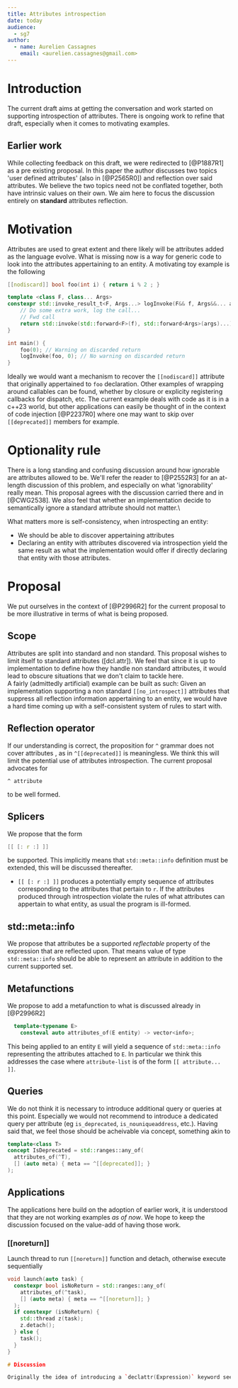 ```yaml
---
title: Attributes introspection
date: today
audience:
  - sg7
author:
  - name: Aurelien Cassagnes
    email: <aurelien.cassagnes@gmail.com>
---
```

# Introduction
The current draft aims at getting the conversation and work started on supporting introspection of attributes. There is ongoing work to refine that draft, especially when it comes to motivating examples.

## Earlier work
While collecting feedback on this draft, we were redirected to [@P1887R1] as a pre existing proposal. In this paper the author discusses two topics 'user defined attributes' (also in [@P2565R0]) and reflection over said attributes. We believe the two topics need not be conflated together, both have intrinsic values on their own. We aim here to focus the discussion entirely on **standard** attributes reflection.

# Motivation

Attributes are used to great extent and there likely will be attributes added as the language evolve.
What is missing now is a way for generic code to look into the attributes appertaining to an entity.
A motivating toy example is the following

```cpp
[[nodiscard]] bool foo(int i) { return i % 2 ; }

template <class F, class... Args>
constexpr std::invoke_result_t<F, Args...> logInvoke(F&& f, Args&&... args) {
    // Do some extra work, log the call...
    // Fwd call
    return std::invoke(std::forward<F>(f), std::forward<Args>(args)...);
}

int main() {
    foo(0); // Warning on discarded return
    logInvoke(foo, 0); // No warning on discarded return
}
```
Ideally we would want a mechanism to recover the `[[nodiscard]]` attribute that originally appertained to `foo` declaration.
Other examples of wrapping around callables can be found, whether by closure or explicity registering callbacks for dispatch, etc.
The current example deals with code as it is in a c++23 world, but other applications can easily be thought of in the context of code injection [@P2237R0] where one may want to skip over `[[deprecated]]` members for example.

# Optionality rule
There is a long standing and confusing discussion around how ignorable are attributes allowed to be. We'll refer the reader to [@P2552R3] for an at-length discussion of this problem, and especially on what 'ignorability' really mean. This proposal agrees with the discussion carried there and in [@CWG2538]. We also feel that whether an implementation decide to semantically ignore a standard attribute should not matter.\

What matters more is self-consistency, when introspecting an entity:

- We should be able to discover appertaining attributes
- Declaring an entity with attributes discovered via introspection yield the same result as what the implementation would offer if directly declaring that entity with those attributes.

# Proposal
We put ourselves in the context of [@P2996R2] for the current proposal to be more illustrative in terms of what is being proposed.

## Scope
Attributes are split into standard and non standard. This proposal wishes to limit itself to standard attributes ([dcl.attr]). We feel that since it is up to implementation to define how they handle non standard attributes, it would lead to obscure situations that we don't claim to tackle here.\
A fairly (admittedly artificial) example can be built as such: Given an implementation supporting a non standard `[[no_introspect]]` attributes that suppress all reflection information appertaining to an entity, we would have a hard time coming up with a self-consistent system of rules to start with.

## Reflection operator
If our understanding is correct, the proposition for `^` grammar does not cover attributes , as in `^[[deprecated]]` is meaningless. We think this will limit the potential use of attributes introspection. The current proposal advocates for 
```
^ attribute
```
to be well formed.

## Splicers
We propose that the form
```cpp
[[ [: r :] ]]
```
be supported. This implicitly means that `std::meta::info` definition must be extended, this will be discussed thereafter. 

- `[[ [: r :] ]]` produces a potentially empty sequence of attributes corresponding to the attributes that pertain to `r`. If the attributes produced through introspection violate the rules of what attributes can appertain to what entity, as usual the program is ill-formed.

## std::meta::info
We propose that attributes be a supported *reflectable* property of the expression that are reflected upon. That means value of type `std::meta::info` should be able to represent an attribute in addition to the current supported set.

## Metafunctions
We propose to add a metafunction to what is discussed already in [@P2996R2]

```cpp
  template<typename E>
    consteval auto attributes_of(E entity) -> vector<info>;
```
This being applied to an entity `E` will yield a sequence of `std::meta::info` representing the attributes attached to `E`. In particular we think this addresses the case where `attribute-list` is of the form `[[ attribute... ]]`.

## Queries
We do not think it is necessary to introduce additional query or queries at this point. Especially we would not recommend to introduce a dedicated query per attribute (eg `is_deprecated`, `is_nouniqueaddress`, etc.). Having said that, we feel those should be acheivable via concept, something akin to
```cpp
template<class T>
concept IsDeprecated = std::ranges::any_of(
  attributes_of(^T),
  [] (auto meta) { meta == ^[[deprecated]]; }
);
```

## Applications
The applications here build on the adoption of earlier work, it is understood that they are not working examples *as of now*. We hope to keep the discussion focused on the value-add of having those work.

### [[noreturn]]
Launch thread to run `[[noreturn]]` function and detach, otherwise execute sequentially
```cpp
void launch(auto task) {
  constexpr bool isNoReturn = std::ranges::any_of(
    attributes_of(^task),
    [] (auto meta) { meta == ^[[noreturn]]; }
  );
  if constexpr (isNoReturn) {
    std::thread z(task);
    z.detach();
  } else {
    task();
  }
}

# Discussion

Originally the idea of introducing a `declattr(Expression)` keyword seemed the most straightforward to tackle on this problem, but from feedback the concern of introspecting on expression attributes was a concern that belongs with the reflection SG. The current proposal shifted away from the original `declattr` idea to align better with the reflection toolbox. Note also that as we advocate here for `attribute [: r :]` to be supported, we recover the ease of use that we first envisioned `declattr` to have.
